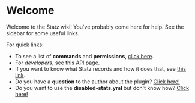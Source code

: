 # Welcome
Welcome to the Statz wiki! You've probably come here for help. 
See the sidebar for some useful links.

For quick links:
* To see a list of **commands** and **permissions**, [click here](https://github.com/Staartvin/Statz/wiki/Commands-and-Permissions).
* For _developers_, see [this API page](https://github.com/Staartvin/Statz/wiki/API).
* If you want to know what Statz records and how it does that, see [this link](https://github.com/Staartvin/Statz/wiki/How-does-Statz-record-its-data%3F).
* Do you have a **question** to the author about the plugin? [Click here!](https://github.com/Staartvin/Statz/wiki/Frequently-Asked-Questions)
* Do you want to use the **disabled-stats.yml** but don't know how? [Click here!](https://github.com/Staartvin/Statz/wiki/How-do-I-use-the-disabled-stats.yml-file%3F)

